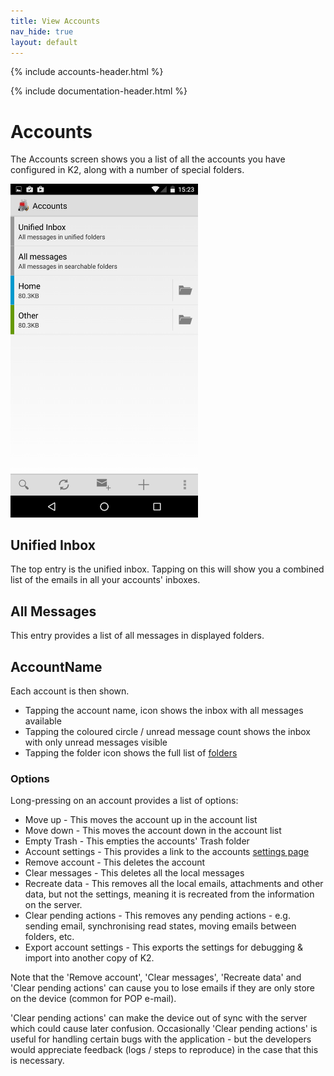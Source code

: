 ```yaml
---
title: View Accounts
nav_hide: true
layout: default
---
```


{% include accounts-header.html %}

{% include documentation-header.html %}

# Accounts

The Accounts screen shows you a list of all the accounts you have configured in K2, along with a number of special folders.

<img src="/assets/img/accounts_list.png" alt="Accounts List" width="300" />

## Unified Inbox

The top entry is the unified inbox. Tapping on this will show you a combined list of the emails in all your accounts' inboxes.

## All Messages

This entry provides a list of all messages in displayed folders.

## **AccountName**

Each account is then shown.

* Tapping the account name, icon shows the inbox with all messages available
* Tapping the coloured circle  / unread message count shows the inbox with only unread messages visible
* Tapping the folder icon shows the full list of [folders](/documentation/folders.html)

### Options

Long-pressing on an account provides a list of options:

* Move up - This moves the account up in the account list
* Move down - This moves the account down in the account list
* Empty Trash - This empties the accounts' Trash folder
* Account settings - This provides a link to the accounts [settings page](/documentation/settings/account.html)
* Remove account - This deletes the account
* Clear messages - This deletes all the local messages
* Recreate data - This removes all the local emails, attachments and other data, but not the settings, meaning it is recreated from the information on the server.
* Clear pending actions - This removes any pending actions - e.g. sending email, synchronising read states, moving emails between folders, etc.
* Export account settings - This exports the settings for debugging & import into another copy of K2.

Note that the 'Remove account', 'Clear messages', 'Recreate data' and 'Clear pending actions'
can cause you to lose emails if they are only store on the device (common for POP e-mail).

'Clear pending actions' can make the device out of sync with the server which could cause later confusion.
Occasionally 'Clear pending actions' is useful for handling certain bugs with the application -
but the developers would appreciate feedback (logs / steps to reproduce) in the case that this is necessary.
